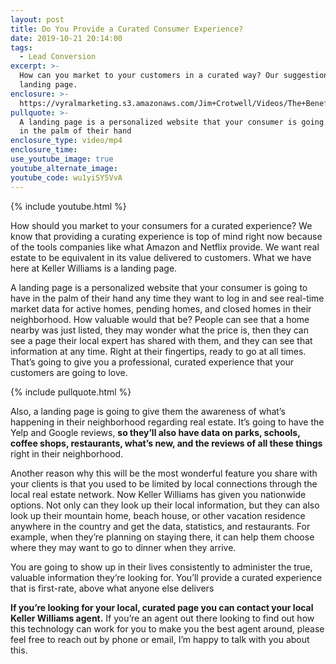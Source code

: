 ```yaml
---
layout: post
title: Do You Provide a Curated Consumer Experience?
date: 2019-10-21 20:14:00
tags:
  - Lead Conversion
excerpt: >-
  How can you market to your customers in a curated way? Our suggestion is a
  landing page.
enclosure: >-
  https://vyralmarketing.s3.amazonaws.com/Jim+Crotwell/Videos/The+Benefits+Of+Landing+Pages.mp4
pullquote: >-
  A landing page is a personalized website that your consumer is going to have
  in the palm of their hand
enclosure_type: video/mp4
enclosure_time:
use_youtube_image: true
youtube_alternate_image:
youtube_code: wu1yiSY5VvA
---
```


{% include youtube.html %}

How should you market to your consumers for a curated experience? We know that providing a curating experience is top of mind right now because of the tools companies like what Amazon and Netflix provide. We want real estate to be equivalent in its value delivered to customers. What we have here at Keller Williams is a landing page.

A landing page is a personalized website that your consumer is going to have in the palm of their hand any time they want to log in and see real-time market data for active homes, pending homes, and closed homes in their neighborhood. How valuable would that be? People can see that a home nearby was just listed, they may wonder what the price is, then they can see a page their local expert has shared with them, and they can see that information at any time. Right at their fingertips, ready to go at all times. That’s going to give you a professional, curated experience that your customers are going to love.&nbsp;

{% include pullquote.html %}

Also, a landing page is going to give them the awareness of what’s happening in their neighborhood regarding real estate. It’s going to have the Yelp and Google reviews, **so they’ll also have data on parks, schools, coffee shops, restaurants, what’s new, and the reviews of all these things** right in their neighborhood.&nbsp;

Another reason why this will be the most wonderful feature you share with your clients is that you used to be limited by local connections through the local real estate network. Now Keller Williams has given you nationwide options. Not only can they look up their local information, but they can also look up their mountain home, beach house, or other vacation residence anywhere in the country and get the data, statistics, and restaurants. For example, when they’re planning on staying there, it can help them choose where they may want to go to dinner when they arrive.&nbsp;

You are going to show up in their lives consistently to administer the true, valuable information they’re looking for. You’ll provide a curated experience that is first-rate, above what anyone else delivers

**If you’re looking for your local, curated page you can contact your local Keller Williams agent.** If you’re an agent out there looking to find out how this technology can work for you to make you the best agent around, please feel free to reach out by phone or email, I’m happy to talk with you about this.&nbsp;<br>&nbsp;

&nbsp;
